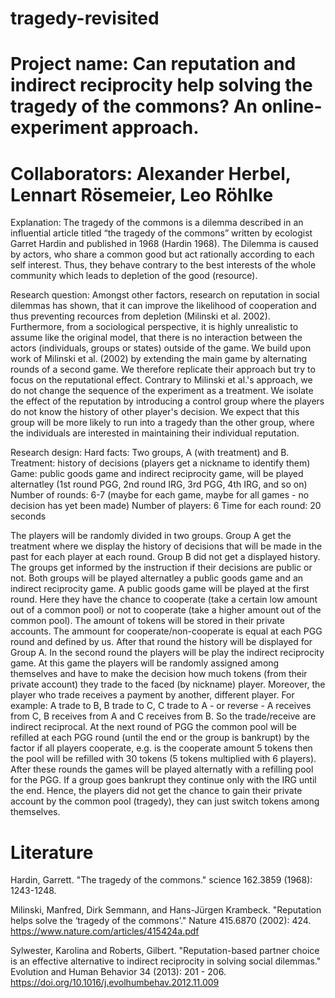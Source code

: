 # tragedy-revisited

# Project name: Can reputation and indirect reciprocity help solving the tragedy of the commons? An online-experiment approach.

# Collaborators: Alexander Herbel, Lennart Rösemeier, Leo Röhlke


Explanation: 
The tragedy of the commons is a dilemma described in an influential article titled “the tragedy of the commons” written by ecologist Garret Hardin and published in 1968 (Hardin 1968). The Dilemma is caused by actors, who share a common good but act rationally according to each self interest. Thus, they behave contrary to the best interests of the whole community which leads to depletion of the good (resource). 

Research question:
Amongst other factors, research on reputation in social dilemmas has shown, that it can improve the likelihood of cooperation and thus preventing recources from depletion (Milinski et al. 2002). Furthermore, from a sociological perspective, it is highly unrealistic to assume like the original model, that there is no interaction between the actors (individuals, groups or states) outside of the game. We build upon work of Milinski et al. (2002) by extending the main game by alternating rounds of a second game. We therefore replicate their approach but try to focus on the reputational effect. Contrary to Milinski et al.'s approach, we do not change the sequence of the experiment as a treatment. We isolate the effect of the reputation by introducing a control group where the players do not know the history of other player's decision. We expect that this group will be more likely to run into a tragedy than the other group, where the individuals are interested in maintaining their individual reputation.

Research design:
  Hard facts:
    Two groups, A (with treatment) and B.
    Treatment: history of decisions (players get a nickname to identify them)
    Game: public goods game and indirect reciprocity game, will be played alternatley (1st round PGG, 2nd round IRG, 3rd PGG, 4th IRG,       and so on)
    Number of rounds: 6-7 (maybe for each game, maybe for all games - no decision has yet been made)
    Number of players: 6
    Time for each round: 20 seconds

The players will be randomly divided in two groups. Group A get the treatment where we display the history of decisions that will be made in the past for each player at each round. Group B did not get a displayed history. The groups get informed by the instruction if their decisions are public or not. Both groups will be played alternatley a public goods game and an indirect reciprocity game.
A public goods game will be played at the first round. Here they have the chance to cooperate (take a certain low amount out of a common pool) or not to cooperate (take a higher amount out of the common pool). The amount of tokens will be stored in their private accounts. The ammount for cooperate/non-cooperate is equal at each PGG round and defined by us. After that round the history will be displayed for Group A. 
In the second round the players will be play the indirect reciprocity game. At this game the players will be randomly assigned among themselves and have to make the decision how much tokens (from their private account) they trade to the faced (by nickname) player. Moreover, the player who trade receives a payment by another, different player. For example: A trade to B, B trade to C, C trade to A - or reverse - A receives from C, B receives from A and C receives from B. So the trade/receive are indirect reciprocal.
At the next round of PGG the common pool will be refilled at each PGG round (until the end or the group is bankrupt) by the factor if all players cooperate, e.g. is the cooperate amount 5 tokens then the pool will be refilled with 30 tokens (5 tokens multiplied with 6 players).
After these rounds the games will be played alternatly with a refilling pool for the PGG.
If a group goes bankrupt they continue only with the IRG until the end. Hence, the players did not get the chance to gain their private account by the common pool (tragedy), they can just switch tokens among themselves.

# Literature

Hardin, Garrett. "The tragedy of the commons." science 162.3859 (1968): 1243-1248.

Milinski, Manfred, Dirk Semmann, and Hans-Jürgen Krambeck. "Reputation helps solve the ‘tragedy of the commons’." Nature 415.6870 (2002): 424. https://www.nature.com/articles/415424a.pdf

Sylwester, Karolina and Roberts, Gilbert. "Reputation-based partner choice is an effective alternative to indirect reciprocity in
solving social dilemmas." Evolution and Human Behavior 34 (2013): 201 - 206. https://doi.org/10.1016/j.evolhumbehav.2012.11.009
